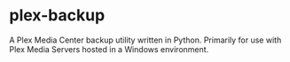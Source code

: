 # plex-backup
 A Plex Media Center backup utility written in Python. Primarily for use with Plex Media Servers hosted in a Windows environment.
